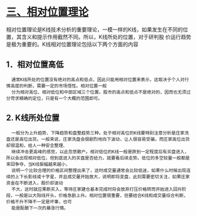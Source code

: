 # [三、相对位置理论](https://weread.qq.com/web/reader/de5328a07188d4d6de53636kd3d322001ad3d9446802347)

相对位置理论是K线技术分析的重要理论，一模一样的K线，如果发生在不同的位置，其含义和提示作用截然不同。所以，K线所处的位置，对于研判股
价运行趋势是极为重要的。K线相对位置理论包括以下两个方面的内容

## 1．相对位置高低

      通常K线所处的位置没有绝对的高点和低点，因此只能用相对位置来表示，这取决于个人对行情高度的判断，需要一定的市场悟性。相对位置一般
      分为相对高位、相对低位和中部区域三个位置。股市的高点和低点不是绝对的，因而也无须过分苛求精确的定位，只是有一个大概的范围即可。

## 2. K线所处位置

      一般分为上升趋势、下降趋势和盘整趋势三种。处于相对高位的K线要特别注意分析是庄家洗盘还是高位出货。一般来说，庄家洗盘会很剧烈地向下波动，让人很容易受骗，而庄家高位出货却很温和，给人一种安全整理、
      继续冲击更高峰的感觉，以此忽悠散户。相对低位的K线一般是跌到一定程度后有买盘进入，所以会出现相对低位，但到底进入的买盘是否给力，就要看后续走势。低位的多空较量一般都是来回争夺，当K线振幅越来越小，
      说明一个比较合理的价格区间整理出来了，这时成交量通常会比较低迷，如果什么时候出现连续的上下长影线或十字星，并且成交量开始放大，说明即将变盘，此刻需要密切关注，如果庄家资金在不断进入，股价却波动
      不大，这时就应果断买入，等待庄家建仓基本完成时将会放弃打压价格转而开始进入回升阶段，一般是以大阳线开头，价格急剧上升。相对位置很重要，但要结合K线和成交量综合判断，价格不升不降不一定是坏事，也可
      能是酝酿下一次的暴涨行情。
